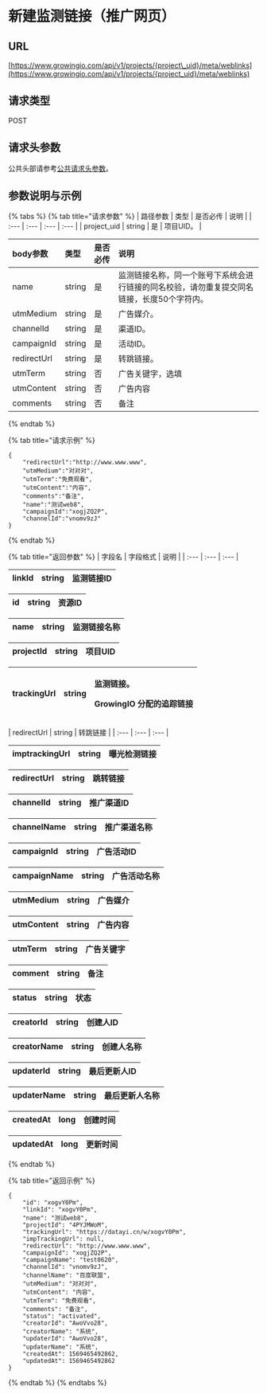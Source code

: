 # 新建监测链接（推广网页）

## URL

[https://www.growingio.com/api/v1/projects/{project\_uid}/meta/weblinks](https://www.growingio.com/api/v1/projects/{project_uid}/meta/weblinks)

## 请求类型

POST

## 请求头参数

公共头部请参考[公共请求头参数](../../authenticate.md)。

## 参数说明与示例

{% tabs %}
{% tab title="请求参数" %}
| 路径参数 | 类型 | 是否必传 | 说明 |
| :--- | :--- | :--- | :--- |
| project\_uid | string | 是 | 项目UID。 |

| body参数 | 类型 | 是否必传 | 说明 |
| :--- | :--- | :--- | :--- |
| name | string | 是 | 监测链接名称，同一个账号下系统会进行链接的同名校验，请勿重复提交同名链接，长度50个字符内。 |
| utmMedium | string | 是 | 广告媒介。 |
| channelId | string | 是 | 渠道ID。 |
| campaignId | string | 是 | 活动ID。 |
| redirectUrl | string | 是 | 转跳链接。 |
| utmTerm | string | 否 | 广告关键字，选填 |
| utmContent | string | 否 | 广告内容 |
| comments | string | 否 | 备注 |
{% endtab %}

{% tab title="请求示例" %}
```text
{
    "redirectUrl":"http://www.www.www",
    "utmMedium":"对对对",
    "utmTerm":"免费观看",
    "utmContent":"内容",
    "comments":"备注",
    "name":"测试web8",
    "campaignId":"xogjZQ2P",
    "channelId":"vnomv9zJ"
}
```
{% endtab %}

{% tab title="返回参数" %}
| 字段名 | 字段格式 | 说明 |
| :--- | :--- | :--- |


| linkId | string | 监测链接ID |
| :--- | :--- | :--- |


| id | string | 资源ID |
| :--- | :--- | :--- |


| name | string | 监测链接名称 |
| :--- | :--- | :--- |


| projectId | string | 项目UID |
| :--- | :--- | :--- |


<table>
  <thead>
    <tr>
      <th style="text-align:left">trackingUrl</th>
      <th style="text-align:left">string</th>
      <th style="text-align:left">
        <p>&#x76D1;&#x6D4B;&#x94FE;&#x63A5;&#x3002;</p>
        <p>GrowingIO &#x5206;&#x914D;&#x7684;&#x8FFD;&#x8E2A;&#x94FE;&#x63A5;</p>
      </th>
    </tr>
  </thead>
  <tbody></tbody>
</table>| redirectUrl | string | 转跳链接 |
| :--- | :--- | :--- |


| imptrackingUrl | string | 曝光检测链接 |
| :--- | :--- | :--- |


| redirectUrl | string | 跳转链接 |
| :--- | :--- | :--- |


| channelId | string | 推广渠道ID |
| :--- | :--- | :--- |


| channelName | string | 推广渠道名称 |
| :--- | :--- | :--- |


| campaignId | string | 广告活动ID |
| :--- | :--- | :--- |


| campaignName | string | 广告活动名称 |
| :--- | :--- | :--- |


| utmMedium | string | 广告媒介 |
| :--- | :--- | :--- |


| utmContent | string | 广告内容 |
| :--- | :--- | :--- |


| utmTerm | string | 广告关键字 |
| :--- | :--- | :--- |


| comment | string | 备注 |
| :--- | :--- | :--- |


| status | string | 状态 |
| :--- | :--- | :--- |


| creatorId | string | 创建人ID |
| :--- | :--- | :--- |


| creatorName | string | 创建人名称 |
| :--- | :--- | :--- |


| updaterId | string | 最后更新人ID |
| :--- | :--- | :--- |


| updaterName | string | 最后更新人名称 |
| :--- | :--- | :--- |


| createdAt | long | 创建时间 |
| :--- | :--- | :--- |


| updatedAt | long | 更新时间 |
| :--- | :--- | :--- |
{% endtab %}

{% tab title="返回示例" %}
```text
{
    "id": "xogvY0Pm",
    "linkId": "xogvY0Pm",
    "name": "测试web8",
    "projectId": "4PYJMWoM",
    "trackingUrl": "https://datayi.cn/w/xogvY0Pm",
    "impTrackingUrl": null,
    "redirectUrl": "http://www.www.www",
    "campaignId": "xogjZQ2P",
    "campaignName": "test0620",
    "channelId": "vnomv9zJ",
    "channelName": "百度联盟",
    "utmMedium": "对对对",
    "utmContent": "内容",
    "utmTerm": "免费观看",
    "comments": "备注",
    "status": "activated",
    "creatorId": "AwoVvo28",
    "creatorName": "系统",
    "updaterId": "AwoVvo28",
    "updaterName": "系统",
    "createdAt": 1569465492862,
    "updatedAt": 1569465492862
}
```
{% endtab %}
{% endtabs %}

